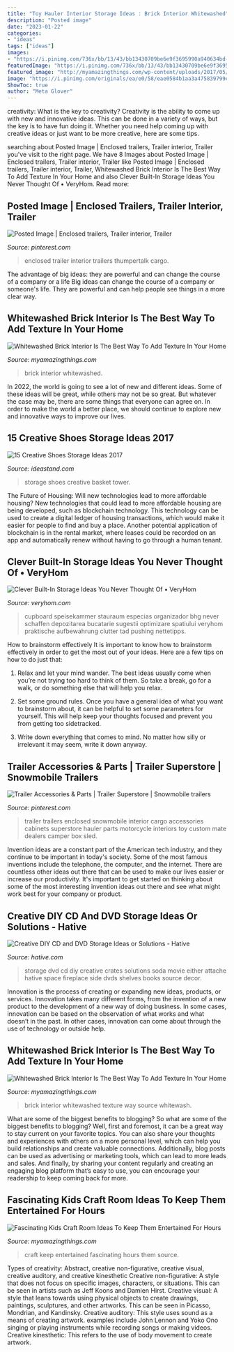 ```yaml
---
title: "Toy Hauler Interior Storage Ideas : Brick Interior Whitewashed"
description: "Posted image"
date: "2023-01-22"
categories:
- "ideas"
tags: ["ideas"]
images:
- "https://i.pinimg.com/736x/bb/13/43/bb13430709be6e9f3695990a940634bd--snowmobile-trailers-motorcycle-trailer.jpg"
featuredImage: "https://i.pinimg.com/736x/bb/13/43/bb13430709be6e9f3695990a940634bd--snowmobile-trailers-motorcycle-trailer.jpg"
featured_image: "http://myamazingthings.com/wp-content/uploads/2017/05/whitewash-brick-wall-interior-15.jpg"
image: "https://i.pinimg.com/originals/ea/e0/58/eae0584b1aa3a475839799e83a1dad1b.jpg"
ShowToc: true
author: "Meta Glover"
---
```



creativity: What is the key to creativity?
Creativity is the ability to come up with new and innovative ideas. This can be done in a variety of ways, but the key is to have fun doing it. Whether you need help coming up with creative ideas or just want to be more creative, here are some tips.

	

		
searching about Posted Image | Enclosed trailers, Trailer interior, Trailer you've visit to the right page. We have 8 Images about Posted Image | Enclosed trailers, Trailer interior, Trailer like Posted Image | Enclosed trailers, Trailer interior, Trailer, Whitewashed Brick Interior Is The Best Way To Add Texture In Your Home and also Clever Built-In Storage Ideas You Never Thought Of • VeryHom. Read more:
		
    
## Posted Image | Enclosed Trailers, Trailer Interior, Trailer

<img loading=lazy src="https://i.pinimg.com/originals/ea/e0/58/eae0584b1aa3a475839799e83a1dad1b.jpg" onerror="this.onerror=null;this.src='https://tse1.mm.bing.net/th?id=OIP.AgJdf7UON0vJ31hlUwzLwwHaJ4&amp;pid=15.1';" alt="Posted Image | Enclosed trailers, Trailer interior, Trailer">

_Source: pinterest.com_

>enclosed trailer interior trailers thumpertalk cargo. 

	

The advantage of big ideas: they are powerful and can change the course of a company or a life
Big ideas can change the course of a company or someone's life. They are powerful and can help people see things in a more clear way.

    
## Whitewashed Brick Interior Is The Best Way To Add Texture In Your Home

<img loading=lazy src="http://myamazingthings.com/wp-content/uploads/2017/05/whitewash-brick-wall-interior-6.jpg" onerror="this.onerror=null;this.src='https://tse2.mm.bing.net/th?id=OIP.1udeLbvKOFghGL1ftnZyPAHaKU&amp;pid=15.1';" alt="Whitewashed Brick Interior Is The Best Way To Add Texture In Your Home">

_Source: myamazingthings.com_

>brick interior whitewashed. 

	

In 2022, the world is going to see a lot of new and different ideas. Some of these ideas will be great, while others may not be so great. But whatever the case may be, there are some things that everyone can agree on. In order to make the world a better place, we should continue to explore new and innovative ways to improve our lives.

    
## 15 Creative Shoes Storage Ideas 2017

<img loading=lazy src="https://ideastand.com/wp-content/uploads/2015/09/1-basket-tower.jpg" onerror="this.onerror=null;this.src='https://tse3.mm.bing.net/th?id=OIP.uU5c6ns-NfJAxeGb-bZqsAHaJ4&amp;pid=15.1';" alt="15 Creative Shoes Storage Ideas 2017">

_Source: ideastand.com_

>storage shoes creative basket tower. 

	

The Future of Housing: Will new technologies lead to more affordable housing?
New technologies that could lead to more affordable housing are being developed, such as blockchain technology. This technology can be used to create a digital ledger of housing transactions, which would make it easier for people to find and buy a place. Another potential application of blockchain is in the rental market, where leases could be recorded on an app and automatically renew without having to go through a human tenant.

    
## Clever Built-In Storage Ideas You Never Thought Of • VeryHom

<img loading=lazy src="https://veryhom.com/wp-content/uploads/2016/11/Clever-built-in-storage-7.jpg" onerror="this.onerror=null;this.src='https://tse2.mm.bing.net/th?id=OIP.91DK9QG6IfNKUd248p0U3QHaJ3&amp;pid=15.1';" alt="Clever Built-In Storage Ideas You Never Thought Of • VeryHom">

_Source: veryhom.com_

>cupboard speisekammer stauraum especias organizador bhg never schaffen depozitarea bucatarie sugestii optimizare spatiului veryhom praktische aufbewahrung clutter tad pushing nettetipps. 

	

How to brainstorm effectively
It is important to know how to brainstorm effectively in order to get the most out of your ideas. Here are a few tips on how to do just that:
1. Relax and let your mind wander. The best ideas usually come when you’re not trying too hard to think of them. So take a break, go for a walk, or do something else that will help you relax.

2. Set some ground rules. Once you have a general idea of what you want to brainstorm about, it can be helpful to set some parameters for yourself. This will help keep your thoughts focused and prevent you from getting too sidetracked.

3. Write down everything that comes to mind. No matter how silly or irrelevant it may seem, write it down anyway.

    
## Trailer Accessories &amp; Parts | Trailer Superstore | Snowmobile Trailers

<img loading=lazy src="https://i.pinimg.com/736x/bb/13/43/bb13430709be6e9f3695990a940634bd--snowmobile-trailers-motorcycle-trailer.jpg" onerror="this.onerror=null;this.src='https://tse2.mm.bing.net/th?id=OIP.Bwr_VG8zONfmdI8xVmduIgHaFj&amp;pid=15.1';" alt="Trailer Accessories &amp; Parts | Trailer Superstore | Snowmobile trailers">

_Source: pinterest.com_

>trailer trailers enclosed snowmobile interior cargo accessories cabinets superstore hauler parts motorcycle interiors toy custom mate dealers camper box sled. 

	

Invention ideas are a constant part of the American tech industry, and they continue to be important in today's society. Some of the most famous inventions include the telephone, the computer, and the internet. There are countless other ideas out there that can be used to make our lives easier or increase our productivity. It's important to get started on thinking about some of the most interesting invention ideas out there and see what might work best for your company or product.

    
## Creative DIY CD And DVD Storage Ideas Or Solutions - Hative

<img loading=lazy src="https://hative.com/wp-content/uploads/2015/02/cd-dvd-storage-ideas/12-cd-dvd-storage-ideas.jpg" onerror="this.onerror=null;this.src='https://tse2.mm.bing.net/th?id=OIP.Ov-E9c6h9P0LFYMt9w1E4gHaJ7&amp;pid=15.1';" alt="Creative DIY CD and DVD Storage Ideas or Solutions - Hative">

_Source: hative.com_

>storage dvd cd diy creative crates solutions soda movie either attache hative space fireplace side dvds shelves books source decor. 

	

Innovation is the process of creating or expanding new ideas, products, or services. Innovation takes many different forms, from the invention of a new product to the development of a new way of doing business. In some cases, innovation can be based on the observation of what works and what doesn’t in the past. In other cases, innovation can come about through the use of technology or outside help.

    
## Whitewashed Brick Interior Is The Best Way To Add Texture In Your Home

<img loading=lazy src="http://myamazingthings.com/wp-content/uploads/2017/05/whitewash-brick-wall-interior-15.jpg" onerror="this.onerror=null;this.src='https://tse4.mm.bing.net/th?id=OIP.PFBB2smmQcuyoU9uuVpdVAHaLH&amp;pid=15.1';" alt="Whitewashed Brick Interior Is The Best Way To Add Texture In Your Home">

_Source: myamazingthings.com_

>brick interior whitewashed texture way source whitewash. 

	

What are some of the biggest benefits to blogging?
So what are some of the biggest benefits to blogging? Well, first and foremost, it can be a great way to stay current on your favorite topics. You can also share your thoughts and experiences with others on a more personal level, which can help you build relationships and create valuable connections. Additionally, blog posts can be used as advertising or marketing tools, which can lead to more leads and sales. And finally, by sharing your content regularly and creating an engaging blog platform that’s easy to use, you can encourage your readership to keep coming back for more.

    
## Fascinating Kids Craft Room Ideas To Keep Them Entertained For Hours

<img loading=lazy src="http://myamazingthings.com/wp-content/uploads/2017/09/craft-room-1-.jpeg" onerror="this.onerror=null;this.src='https://tse3.mm.bing.net/th?id=OIP.2FlUivj30v43ViyWvKYjfgHaLH&amp;pid=15.1';" alt="Fascinating Kids Craft Room Ideas To Keep Them Entertained For Hours">

_Source: myamazingthings.com_

>craft keep entertained fascinating hours them source. 

	

Types of creativity: Abstract, creative non-figurative, creative visual, creative auditory, and creative kinesthetic
Creative non-figurative: A style that does not focus on specific images, characters, or situations. This can be seen in artists such as Jeff Koons and Damien Hirst. Creative visual: A style that leans towards using physical objects to create drawings, paintings, sculptures, and other artworks. This can be seen in Picasso, Mondrian, and Kandinsky. Creative auditory: This style uses sound as a means of creating artwork. examples include John Lennon and Yoko Ono singing or playing instruments while recording songs or making videos. Creative kinesthetic: This refers to the use of body movement to create artwork.

